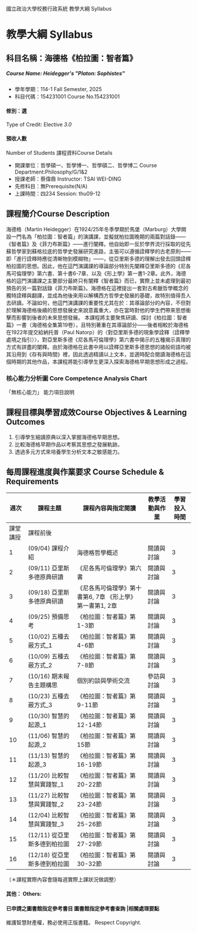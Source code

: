 國立政治大學校務行政系統 教學大綱 Syllabus
# 教學大綱 Syllabus
##  科目名稱：海德格《柏拉圖：智者篇》
#####  Course Name: Heidegger's "Platon: Sophistes"
  * 學年學期：114-1 Fall Semester, 2025 
  * 科目代碼：154231001 Course No.154231001
#### 修別：選
Type of Credit: Elective 
_3.0_
#### 預收人數
Number of Students
課程資料Course Details
  * 開課單位：哲學碩一、哲學博一、哲學碩二、哲學博二 Course Department:Philosophy/G/1&2 
  * 授課老師：蔡偉鼎 Instructor: TSAI WEI-DING 
  * 先修科目：無Prerequisite(N/A)
  * 上課時間：四234 Session: thu09-12
##  課程簡介Course Description
海德格（Martin Heidegger）在1924/25年冬季學期於馬堡（Marburg）大學開設一門名為「柏拉圖：智者篇」的演講課，並擬就柏拉圖晚期的兩篇對話錄——《智者篇》及《菲力布斯篇》——進行闡釋。他自始即一反於學界流行採取的從先蘇哲學家到蘇格拉底的哲學史發展研究進路，主張可以遵循詮釋學的古老原則——即「進行詮釋時應從清晰物到模糊物」——，從亞里斯多德的理解出發去回頭詮釋柏拉圖的思想。因此，他在這門演講課的導論部分特別先闡釋亞里斯多德的《尼各馬可倫理學》第六書、第十書6-7章、以及《形上學》第一書1-2章。此外，海德格的這門演講課之主要部分最終只有闡釋《智者篇》而已，實際上並未處理到最初預告的另一篇對話錄《菲力布斯篇》。海德格在這裡提出一套對古希臘哲學概念的獨特詮釋與翻譯，並成為他後來用以解構西方哲學史發展的基礎，故特別值得吾人去研讀。不論如何，他這門演講課的重要性尤其在於：其導論部分的內容，不但對於理解海德格後續的思想發展史來說意義重大，亦在當時對他的學生們帶來思想衝擊而影響到後者的未來思想發展。
本課程將主要聚焦研讀、探討《柏拉圖：智者篇》一書（海德格全集第19卷），且特別著重在其導論部分——後者相較於海德格在1922年提交給納托普（Paul Natorp）的〈對亞里斯多德的現象學詮釋（詮釋學處境之指引）〉，對亞里斯多德《尼各馬可倫理學》第六書中揭示的五種揭示真理的方式有詳盡的闡釋。由於海德格在此書中用以詮釋亞里斯多德思想的諸般術語均被其沿用到《存有與時間》裡，因此透過精讀以上文本，並適時配合閱讀海德格在這個時期的其他作品，本課程將能引導學生更深入探索海德格早期思想形成之過程。
###  核心能力分析圖 Core Competence Analysis Chart
「無核心能力」 
能力項目說明
##  課程目標與學習成效Course Objectives & Learning Outcomes 
1. 引導學生細讀原典以深入掌握海德格早期思想。
2. 比較海德格早期作品以考察其思想之發展軌跡。
3. 透過多元方式來培養學生分析文本之敏感能力。
##  每周課程進度與作業要求 Course Schedule & Requirements
週次 |  課程主題 |  課程內容與指定閱讀 |  教學活動與作業 |  學習投入時間  
---|---|---|---|---  
課堂講授 |  課程前後  
1 |  (09/04) 課程介紹 | 海德格哲學概述 |  閱讀與討論 |  3 |  4.5  
2 |  (09/11) 亞里斯多德原典研讀 | 《尼各馬可倫理學》第六書 |  閱讀與討論 |  3 |  4.5  
3 |  (09/18) 亞里斯多德原典研讀 |  《尼各馬可倫理學》第十書第6, 7章 《形上學》第一書第1, 2章 |  閱讀與討論 |  3 |  4.5  
4 |  (09/25) 預備思考 | 《柏拉圖：智者篇》第1-3節 |  閱讀與討論 |  3 |  4.5  
5 |  (10/02) 五種去蔽方式_1 | 《柏拉圖：智者篇》第4-6節 | 閱讀與討論 |  3 |  4.5  
6 |  (10/09) 五種去蔽方式_2 | 《柏拉圖：智者篇》第7-8節 |  閱讀與討論 |  3 |  4.5  
7 |  (10/16) 期末報告主題構思 | 個別約談與學術交流 |  參訪與討論 |  3 |  4.5  
8 |  (10/23) 五種去蔽方式_3 | 《柏拉圖：智者篇》第9-11節 |  閱讀與討論 |  3 |  4.5  
9 |  (10/30) 智慧的起源_1 |  《柏拉圖：智者篇》第12-14節 |  閱讀與討論 |  3 |  4.5  
10 |  (11/06) 智慧的起源_2 | 《柏拉圖：智者篇》第15節 |  閱讀與討論 |  3 |  4.5  
11 |  (11/13) 智慧的起源_3 | 《柏拉圖：智者篇》第16-19節 |  閱讀與討論 |  3 |  4.5  
12 |  (11/20) 比較智慧與實踐智_1 | 《柏拉圖：智者篇》第20-22節 |  閱讀與討論 |  3 |  4.5  
13 |  (11/27) 比較智慧與實踐智_2 | 《柏拉圖：智者篇》第23-24節 |  閱讀與討論 |  3 |  4.5  
14 |  (12/04) 比較智慧與實踐智_3 | 《柏拉圖：智者篇》第25-26節 |  閱讀與討論 |  3 |  4.5  
15 |  (12/11) 從亞里斯多德到柏拉圖 | 《柏拉圖：智者篇》第27-29節 |  閱讀與討論 |  3 |  4.5  
16 |  (12/18) 從亞里斯多德到柏拉圖 | 《柏拉圖：智者篇》第30-32節 |  閱讀與討論 |  3 |  4.5  
（＊課程實際內容會隨每週實際上課狀況做調整）
####  其他： Others:
####  已申請之圖書館指定參考書目  圖書館指定參考書查詢 |相關處理要點
維護智慧財產權，務必使用正版書籍。 Respect Copyright.